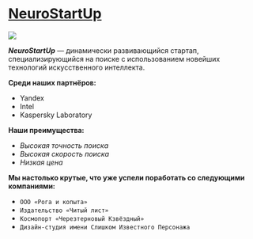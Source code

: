 # [NeuroStartUp](https://netology.ru/development)

![](https://netology-code.github.io/git-homeworks/introduction/assets/logo.png)

***NeuroStartUp*** — динамически развивающийся стартап, специализирующийся на поиске с использованием 
 новейших технологий искусственного интеллекта.

 **Среди наших партнёров:**
* Yandex
* Intel
* Kaspersky Laboratory

**Наши преимущества:**
* *Высокая точность поиска*
* *Высокая скорость поиска*
* *Низкая цена*

**Мы настолько крутые, что уже успели поработать со следующими компаниями:**

*  `ООО «Рога и копыта»`
*  `Издательство «Читый лист»`
*  `Космопорт «Черезтерновый Кзвёздный»`
*  `Дизайн-студия имени Слишком Известного Персонажа`



